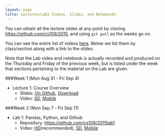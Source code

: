 ```yaml
---
layout: page
title: Lectures/Labs Videos, Slides, and Notebooks
---
```


You can obtain all the lecture slides at any point by cloning https://github.com/cs109/2015, and using `git pull` as the weeks go on.

You can see the entire list of videos [here](https://canvas.harvard.edu/courses/4283/pages/virtual-classroom). Below we list them by class/section along with a link to the slides.

Note that the Lab video and notebook is actually recorded and produced on the Thursday and Friday of the previous week, but is listed under the week that sections pertaining to the material on the Lab are given.

###Week 1 (Mon Aug 31 - Fri Sep 4)

- Lecture 1: Course Overview
    - Slides: [On Github](https://github.com/cs109/2015/blob/master/Lectures/01-Introduction.pdf), [Download](https://github.com/cs109/2015/raw/master/Lectures/01-Introduction.pdf)
    - Video: [SD](https://cm.dce.harvard.edu/2016/01/14328/publicationListing.shtml?typeNum=L01), [Mobile](https://cm.dce.harvard.edu/2016/01/14328/mobilePublicationListing.shtml?typeNum=L01)

###Week 2 (Mon Sep 7 - Fri Sep 11)

- Lab 1: Pandas, Python, and Github
    - Repository: https://github.com/cs109/2015lab1
    - Video: [HD](https://matterhorn.dce.harvard.edu/engage/player/watch.html?id=e15f221c-5275-4f7f-b486-759a7d483bc8)(recommended), [SD](https://cm.dce.harvard.edu/2016/01/14328/publicationListing.shtml?typeNum=L02), [Mobile](https://cm.dce.harvard.edu/2016/01/14328/mobilePublicationListing.shtml?typeNum=L02)
